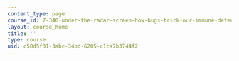 ```yaml
---
content_type: page
course_id: 7-340-under-the-radar-screen-how-bugs-trick-our-immune-defenses-spring-2007
layout: course_home
title: ''
type: course
uid: c58d5f31-3abc-34bd-6205-c1ca7b3744f2
---
```


